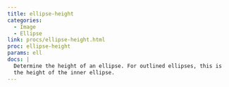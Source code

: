```yaml
---
title: ellipse-height
categories: 
  - Image
  - Ellipse
link: procs/ellipse-height.html
proc: ellipse-height
params: ell
docs: |
  Determine the height of an ellipse. For outlined ellipses, this is
  the height of the inner ellipse.
---
```

